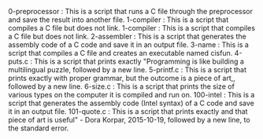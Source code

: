 0-preprocessor : This is a script that runs a C file through the preprocessor and save the result into another file.
1-compiler : This is a script that compiles a C file but does not link.
1-compiler : This is a script  that compiles a C file but does not link.
 2-assembler : This is a script that generates the assembly code of a C code and save it in an output file.
3-name : This is a script  that compiles a C file and creates an executable named cisfun.
4-puts.c : This is a script that prints exactly "Programming is like building a multilingual puzzle, followed by a new line.
5-printf.c : This is a script that prints exactly with proper grammar, but the outcome is a piece of art,, followed by a new line.
6-size.c : This is a script that prints the size of various types on the computer it is compiled and run on.
100-intel : This is a script  that generates the assembly code (Intel syntax) of a C code and save it in an output file.
101-quote.c : This is a script that prints exactly and that piece of art is useful" - Dora Korpar, 2015-10-19, followed by a new line, to the standard error.
